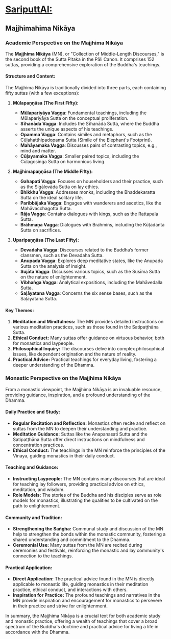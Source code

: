 
# [SariputtAI:](https://chatgpt.com/g/g-p25UYT2UR-sariputtai)

## Majjhimahima Nikāya

### Academic Perspective on the Majjhima Nikāya

The **Majjhima Nikāya** (MN), or "Collection of Middle-Length Discourses," is the second book of the Sutta Pitaka in the Pāli Canon. It comprises 152 suttas, providing a comprehensive exploration of the Buddha's teachings. 

#### Structure and Content:

The Majjhima Nikāya is traditionally divided into three parts, each containing fifty suttas (with a few exceptions):

1. **Mūlapaṇṇāsa (The First Fifty):**
   - **[Mūlapariyāya Vagga](./MūlapariyāyaVagga/MūlapariyāyaVagga.md)**: Fundamental teachings, including the Mūlapariyāya Sutta on the conceptual proliferation.
   - **Sīhanāda Vagga**: Includes the Sīhanāda Sutta, where the Buddha asserts the unique aspects of his teachings.
   - **Opamma Vagga**: Contains similes and metaphors, such as the Cūḷahatthipadopama Sutta (Simile of the Elephant's Footprint).
   - **Mahāyamaka Vagga**: Discusses pairs of contrasting topics, e.g., mind and matter.
   - **Cūḷayamaka Vagga**: Smaller paired topics, including the Cūḷagosinga Sutta on harmonious living.

2. **Majjhimapaṇṇāsa (The Middle Fifty):**
   - **Gahapati Vagga**: Focuses on householders and their practice, such as the Sigālovāda Sutta on lay ethics.
   - **Bhikkhu Vagga**: Addresses monks, including the Bhaddekaratta Sutta on the ideal solitary life.
   - **Paribbājaka Vagga**: Engages with wanderers and ascetics, like the Mahāvacchagotta Sutta.
   - **Rāja Vagga**: Contains dialogues with kings, such as the Rattapala Sutta.
   - **Brāhmaṇa Vagga**: Dialogues with Brahmins, including the Kūṭadanta Sutta on sacrifices.

3. **Uparipaṇṇāsa (The Last Fifty):**
   - **Devadaha Vagga**: Discourses related to the Buddha’s former clansmen, such as the Devadaha Sutta.
   - **Anupada Vagga**: Explores deep meditative states, like the Anupada Sutta on the analysis of insight.
   - **Sujāta Vagga**: Discusses various topics, such as the Susīma Sutta on the nature of enlightenment.
   - **Vibhaṅga Vagga**: Analytical expositions, including the Mahāvedalla Sutta.
   - **Saḷāyatana Vagga**: Concerns the six sense bases, such as the Saḷāyatana Sutta.

#### Key Themes:

1. **Meditation and Mindfulness:** The MN provides detailed instructions on various meditation practices, such as those found in the Satipaṭṭhāna Sutta.
2. **Ethical Conduct:** Many suttas offer guidance on virtuous behavior, both for monastics and laypeople.
3. **Philosophical Inquiry:** The discourses delve into complex philosophical issues, like dependent origination and the nature of reality.
4. **Practical Advice:** Practical teachings for everyday living, fostering a deeper understanding of the Dhamma.

### Monastic Perspective on the Majjhima Nikāya

From a monastic viewpoint, the Majjhima Nikāya is an invaluable resource, providing guidance, inspiration, and a profound understanding of the Dhamma.

#### Daily Practice and Study:

- **Regular Recitation and Reflection:** Monastics often recite and reflect on suttas from the MN to deepen their understanding and practice.
- **Meditation Guidance:** Suttas like the Anapanasati Sutta and the Satipaṭṭhāna Sutta offer direct instructions on mindfulness and concentration practices.
- **Ethical Conduct:** The teachings in the MN reinforce the principles of the Vinaya, guiding monastics in their daily conduct.

#### Teaching and Guidance:

- **Instructing Laypeople:** The MN contains many discourses that are ideal for teaching lay followers, providing practical advice on ethics, meditation, and wisdom.
- **Role Models:** The stories of the Buddha and his disciples serve as role models for monastics, illustrating the qualities to be cultivated on the path to enlightenment.

#### Community and Tradition:

- **Strengthening the Saṅgha:** Communal study and discussion of the MN help to strengthen the bonds within the monastic community, fostering a shared understanding and commitment to the Dhamma.
- **Ceremonial Use:** Many suttas from the MN are recited during ceremonies and festivals, reinforcing the monastic and lay community's connection to the teachings.

#### Practical Application:

- **Direct Application:** The practical advice found in the MN is directly applicable to monastic life, guiding monastics in their meditation practice, ethical conduct, and interactions with others.
- **Inspiration for Practice:** The profound teachings and narratives in the MN provide inspiration and encouragement for monastics to persevere in their practice and strive for enlightenment.

In summary, the Majjhima Nikāya is a crucial text for both academic study and monastic practice, offering a wealth of teachings that cover a broad spectrum of the Buddha's doctrine and practical advice for living a life in accordance with the Dhamma.

